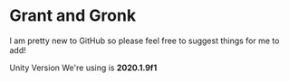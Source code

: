 # Grant and Gronk
I am pretty new to GitHub so please feel free to suggest things for me to add!

Unity Version We're using is **2020.1.9f1**
